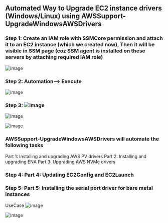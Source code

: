 ## Automated Way to Upgrade EC2 instance drivers (Windows/Linux) using AWSSupport-UpgradeWindowsAWSDrivers 

### Step 1: Create an IAM role with SSMCore permission and attach it to an EC2 instance (which we created now), Then it will be visible in SSM page (coz SSM agent is installed on these servers by attaching required IAM role)

![image](https://user-images.githubusercontent.com/54981984/99684925-01eb4400-2aa8-11eb-8ceb-70ec950b5eca.png)

### Step 2: Automation--> Execute

![image](https://user-images.githubusercontent.com/54981984/99686396-91452700-2aa9-11eb-9547-48d1809613df.png)

### Step 3: ![image](https://user-images.githubusercontent.com/54981984/99686553-b2a61300-2aa9-11eb-8841-d192ebfa3ffc.png)

![image](https://user-images.githubusercontent.com/54981984/99686720-e08b5780-2aa9-11eb-9f4d-413a8a337059.png)

![image](https://user-images.githubusercontent.com/54981984/99686846-00228000-2aaa-11eb-9c49-8c3498c0ab0b.png)

### AWSSupport-UpgradeWindowsAWSDrivers will automate the following tasks 

Part 1: Installing and upgrading AWS PV drivers
Part 2: Installing and upgrading ENA
Part 3: Upgrading AWS NVMe drivers

### Step 4: Part 4: Updating EC2Config and EC2Launch

### Step 5: Part 5: Installing the serial port driver for bare metal instances

UseCase
![image](https://user-images.githubusercontent.com/54981984/99688157-7a9fcf80-2aab-11eb-8693-c3de55e9603d.png)


![image](https://user-images.githubusercontent.com/54981984/99689244-c56e1700-2aac-11eb-8e4c-4e23f0356e70.png)
